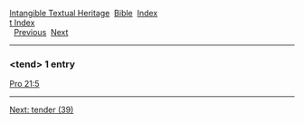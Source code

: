 [Intangible Textual Heritage](../../index)  [Bible](../index) 
[Index](index)   
[t Index](_t_)  
  [Previous](c11386)  [Next](c11388) 

------------------------------------------------------------------------

### &lt;tend&gt; 1 entry

[Pro 21:5](../kjv/pro021.htm#005)  

------------------------------------------------------------------------

[Next: tender (39)](c11388)
